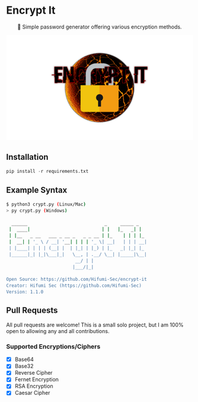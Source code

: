 # Encrypt It

<p style="text-align: center">🔐 Simple password generator offering various encryption methods.</p>

<img src="assets/encrypt-it-banner.png" alt="Encrypt It banner">

## Installation

```python
pip install -r requirements.txt
```

## Example Syntax

```bash
$ python3 crypt.py (Linux/Mac)
> py crypt.py (Windows)

  ______                             _     _____ _
 |  ____|                           | |   |_   _| |
 | |__   _ __   ___ _ __ _   _ _ __ | |_    | | | |_
 |  __| | '_ \ / __| '__| | | | '_ \| __|   | | | __|
 | |____| | | | (__| |  | |_| | |_) | |_   _| |_| |_
 |______|_| |_|\___|_|   \__, | .__/ \__| |_____|\__|
                          __/ | |
                         |___/|_|

Open Source: https://github.com/Hifumi-Sec/encrypt-it
Creator: Hifumi Sec (https://github.com/Hifumi-Sec)
Version: 1.1.0
```

## Pull Requests

All pull requests are welcome! This is a small solo project, but I am 100% open to allowing any and all contributions.

### Supported Encryptions/Ciphers

- [x] Base64
- [x] Base32
- [x] Reverse Cipher
- [x] Fernet Encryption
- [x] RSA Encryption
- [x] Caesar Cipher
